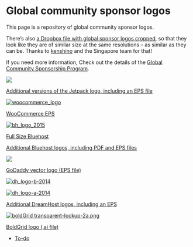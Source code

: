 # Global community sponsor logos

This page is a repository of global community sponsor logos.

There’s also [a Dropbox file with global sponsor logos cropped](https://www.dropbox.com/sh/vzy5fcg21v2houj/AABNUvUZW9Zc3pCh4AYs-pjGa?dl=0), so that they look like they are of similar size at the same resolutions – as similar as they can be. Thanks to [kenshino](https://profiles.wordpress.org/kenshino) and the Singapore team for that!

If you need more information, Check out the details of the [Global Community Sponsorship Program](https://make.wordpress.org/community/handbook/wordcamp-organizer/planning-details/fundraising/global-community-sponsorship-for-event-organizers/).

[![](https://make.wordpress.org/community/files/2015/09/Jetpack_Horizontal_RGB.png)](https://make.wordpress.org/community/files/2015/09/Jetpack_Horizontal_RGB.png)

[Additional versions of the Jetpack logo, including an EPS file](https://cloudup.com/caQb4-NmhkC)

[![woocommerce_logo](https://make.wordpress.org/community/files/2015/09/woocommerce_logo.png)](https://make.wordpress.org/community/files/2015/09/woocommerce_logo.png)

[WooCommerce EPS](https://cloudup.com/cWYEb2zYV77)

[![bh_logo_2015](https://plan.wordcamp.org/files/2015/06/bh_logo_2015-300x63.png)](https://plan.wordcamp.org/files/2015/06/bh_logo_2015.png)

[Full Size Bluehost](https://plan.wordcamp.org/files/2015/06/bh_logo_2015.png)

[Additional Bluehost logos, including PDF and EPS files](https://cloudup.com/c58xmM1-LXr)

[![](https://make.wordpress.org/community/files/2015/09/GoDaddy_Pro_RGB_Full_B2-300x68.png)](https://make.wordpress.org/community/files/2015/09/GoDaddy_Pro_RGB_Full_B2.png)

[GoDaddy vector logo (EPS file)](https://cloudup.com/cYRbbSrWIMq)

[![dh_logo-b-2014](https://plan.wordcamp.org/files/2014/05/dh_logo-b-2014-300x85.png)](https://plan.wordcamp.org/files/2014/05/dh_logo-b-2014.png)

[![dh_logo-a-2014](https://plan.wordcamp.org/files/2014/05/dh_logo-a-2014-300x85.png)](https://plan.wordcamp.org/files/2014/05/dh_logo-a-2014.png)

[Additional DreamHost logos, including an EPS](https://cloudup.com/c6bV402dDgb)

[![boldGrid transparent-lockup-2a.png](https://make.wordpress.org/community/files/2015/09/boldGrid-transparent-lockup-2a.png)](https://make.wordpress.org/community/files/2015/09/boldGrid-transparent-lockup-2a.png)

[BoldGrid logo (.ai file)](https://cloudup.com/cySqSK2CdfI)

*   [To-do](# "To-do")